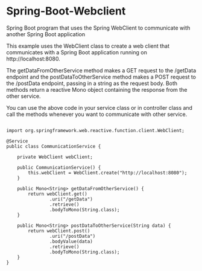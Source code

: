 # Spring-Boot-Webclient

Spring Boot program that uses the Spring WebClient to communicate with another Spring Boot application

This example uses the WebClient class to create a web client that communicates with a Spring Boot application running on http://localhost:8080.

The getDataFromOtherService method makes a GET request to the /getData endpoint and the postDataToOtherService method makes a POST request to the /postData endpoint, passing in a string as the request body. Both methods return a reactive Mono object containing the response from the other service.

You can use the above code in your service class or in controller class and call the methods whenever you want to communicate with other service.
```

import org.springframework.web.reactive.function.client.WebClient;

@Service
public class CommunicationService {

    private WebClient webClient;

    public CommunicationService() {
        this.webClient = WebClient.create("http://localhost:8080");
    }

    public Mono<String> getDataFromOtherService() {
        return webClient.get()
                .uri("/getData")
                .retrieve()
                .bodyToMono(String.class);
    }

    public Mono<String> postDataToOtherService(String data) {
        return webClient.post()
                .uri("/postData")
                .bodyValue(data)
                .retrieve()
                .bodyToMono(String.class);
    }
}



```


